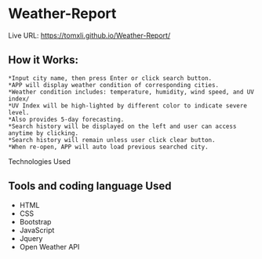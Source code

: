 # Weather-Report
Live URL: https://tomxli.github.io/Weather-Report/

## How it Works:
```
*Input city name, then press Enter or click search button.
*APP will display weather condition of corresponding cities.
*Weather condition includes: temperature, humidity, wind speed, and UV index/
*UV Index will be high-lighted by different color to indicate severe level.
*Also provides 5-day forecasting.
*Search history will be displayed on the left and user can access anytime by clicking.
*Search history will remain unless user click clear button.
*When re-open, APP will auto load previous searched city.
```
Technologies Used

## Tools and coding language Used 
- HTML
- CSS
- Bootstrap
- JavaScript
- Jquery
- Open Weather API
